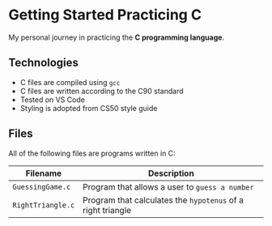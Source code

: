 # Getting Started Practicing C
My personal journey in practicing the **C programming language**.

## Technologies
* C files are compiled using `gcc`
* C files are written according to the C90 standard
* Tested on VS Code
* Styling is adopted from CS50 style guide

## Files
All of the following files are programs written in C:

| Filename | Description |
| -------- | ----------- |
| `GuessingGame.c` | Program that allows a user to `guess a number` |
| `RightTriangle.c` | Program that calculates the `hypotenus` of a right triangle |
